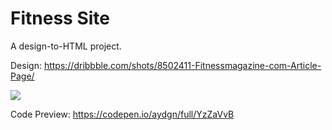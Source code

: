 # Fitness Site
A design-to-HTML project.

Design: https://dribbble.com/shots/8502411-Fitnessmagazine-com-Article-Page/ 

[![](https://cdn.dribbble.com/users/2806/screenshots/8502411/media/3ae508037986cb5a131a07a6675b3fdd.png)](https://cdn.dribbble.com/users/2806/screenshots/8502411/media/3ae508037986cb5a131a07a6675b3fdd.png)

Code Preview: https://codepen.io/aydgn/full/YzZaVvB
